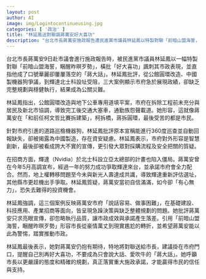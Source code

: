 ```yaml
---
layout: post
author: AI
image: img/Logintocontinueusing.jpg
categories: [ '政治' ]
title: "林延鳳送對聯諷蔣萬安好大喜功"  
description: "台北市長蔣萬安施政報告遭民進黨市議員林延鳳以特製對聯「前暗山盟海誓，睏醒昨暝歹勢」諷刺，批評市府在公館圓環改造、機器狗採購及輝達北士科設址三案中急於表現卻缺乏周全規劃，導致交通混亂、資安疑慮及招商受阻，成為公關災難，呼籲市長務實推動市政，避免淪為只會說大話的『蔣大話』。"  "
---
```

台北市長蔣萬安9日赴市議會進行施政報告時，被民進黨市議員林延鳳以一幅特製對聯「前暗山盟海誓，睏醒昨暝歹勢」，橫批「好大喜功」諷刺其市政表現，並直指他成了口號華麗卻屢屢落空的「蔣大話」。林延鳳批評，從公館圓環改造、中國製機器狗爭議，到輝達北士科設址受阻，三大案例顯示市府急於展現政績，卻缺乏完整規劃與穩健執行，結果成為公關災難。  

林延鳳指出，公館圓環改造與地下公車專用道填平案，市府在拆除工程前未充分與居民及新北市協調，導致完工後交通大塞車，通勤族怨聲載道。她形容，這就像蔣萬安在「和前任柯文哲比賽拆建築」，柯拆橋，蔣拆圓環，最後受苦的都是市民。  

針對市府引進的道路巡檢機器狗，林延鳳批評原本宣稱能進行360度巡查並自動回報缺失，卻被揭露為中國製造，存在資安疑慮。林延鳳表示，市府對外形容是智慧創新，最後卻被看成誇大不實的宣傳，更引發大眾對採購流程及安全把關的質疑。  

在招商方面，輝達（Nvidia）於北士科設立亞太總部的計畫也陷入僵局。蔣萬安曾在今年5月高調宣布，經過一年的努力成功爭取輝達來台，並承諾市府會全力配合。然而，地上權轉移問題至今未與新光人壽達成共識，導致輝達重新評估選址，其他縣市更趁機出手爭取。林延鳳質疑，蔣萬安當初自信滿滿，如今卻「有心無力」，恐失去難得的投資機會。  

林延鳳強調，這三個案例反映蔣萬安市府「說話容易、做事困難」，在基礎建設、科技應用、產業招商等面向，皆呈現急躁決策與缺乏整體規劃的問題。她批評蔣萬安只求亮眼宣傳，卻忽略執行品質，讓市政成效與承諾產生落差。引用「前暗山盟海誓，睏醒昨暝歹勢」形容市長從豪情萬丈到現實尷尬的轉折，並希望蔣萬安能以此為警惕，踏實推動市政。  

林延鳳最後表示，她對蔣萬安仍抱有期待，特地將對聯送給市長，建議掛在市府門口，提醒自己別再好大喜功，不要成為只會說大話、愛吹牛的「蔣大話」。她呼籲市長以更嚴謹的態度和精確的規劃，真正落實重大施政承諾，才能贏得市民的信任與支持。  